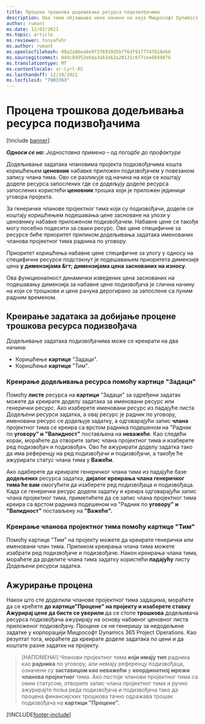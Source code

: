 ```yaml
---
title: Процена трошкова додељивања ресурса подизвођачима
description: Ова тема објашњава неке начине на које Мицрософт Dynamics 365 Project Operations израчунава процену трошкова додељивања ресурса подизвођачима.
author: rumant
ms.date: 12/03/2021
ms.topic: article
ms.reviewer: tonyafehr
ms.author: rumant
ms.openlocfilehash: 09a2a86ea0e97376939d5bff6df9177747818ebb
ms.sourcegitcommit: 04dc8d952e6da3ab3eb2a20131c6f7cee6040876
ms.translationtype: MT
ms.contentlocale: sr-Cyrl-RS
ms.lasthandoff: 12/10/2021
ms.locfileid: "7903763"
---
```

# <a name="cost-estimation-of-subcontracted-resource-assignments"></a>Процена трошкова додељивања ресурса подизвођачима

[!include [banner](../../includes/dataverse-preview.md)]

_**Односи се на:** Једноставна примена – од погодбе до профактуре_

Додељивање задатака члановима пројекта подизвођачима кошта коришћењем **ценовник** набавке приложен подизвођачем у повезаном запису члана тима. Ово се разликује од начина на који се коштају доделе ресурса запослених где се додељују доделе ресурса запослених користећи **ценовник** трошка који је приложен јединици уговора пројекта. 

За генеричке чланове пројектног тима који су подизвођачи, доделе се коштају коришћењем подешавања цене засноване на улози у ценовнику набавке приложеном подизвођачем. Набавне цене се такође могу посебно подесити за сваки ресурс. Ове цене специфичне за ресурсе биће приоритет приликом додељивања задатака именованих чланова пројектног тима радника по уговору. 

Приоритет коришћења набавне цене специфичне за улогу у односу на специфичне ресурсе подстакнут је подешавањем приоритета димензије цена **у димензијама &гт; димензијама цена заснованих на износу**.

Ова функционалност динамички изведених цена заснованих на подешавању димензија за набавне цене подизвођача је слична начину на који се трошкови и цене рачуна дерогирано за запослене са пуним радним временом. 

## <a name="creating-task-assignments-for-getting-cost-estimates-of-subcontractor-resources"></a>Креирање задатака за добијање процене трошкова ресурса подизвођача

Додељивање задатака подизвођачима може се креирати на два начина: 
- Коришћење **картице** "Задаци".
- Коришћење **картице** "Тим".

### <a name="creating-resources-assignments-using-the-tasks-tab"></a>Креирање додељивања ресурса помоћу картице "Задаци"
Помоћу **листе** ресурса на **картици** "Задаци" за одређени задатак можете да креирате доделу задатака за именовани ресурс или генерички ресурс. Ако изаберете именовани ресурс из падајуће листа Додељени ресурси задатка, а овај ресурс је радник по уговору, именовани ресурс се додељује задатку, а одговарајући запис **члана** пројектног тима се креира са врстом радника подешеном на "Радник по **уговору" и** **"Валидност"** постављена на **неважеће**. Као следећи корак, мораћете да отворите запис члана пројектног тима и изаберете ред подизвођач и подизвођач. Ово ће ажурирати доделу задатка тако да има референцу на ред подизвођачи и подизвођачи, а такође ће ажурирати статус члана тима у **Важећи**.

Ако одаберете да креирате генеричког члана тима из падајуће базе **додељених** ресурса задатка, **дијалог креирања члана генеричког тима ће вам** омогућити да изаберете ред подизвођаца и подизвођаца. Када се генерички ресурс додели задатку и креира одговарајући запис члана пројектног тима, приметићете да се запис члана пројектног тима креира са врстом радника подешеном на "Радник по **уговору"** **и "Валидност"** постављену на **"Важеће".**

### <a name="creating-project-team-members-using-the-team-tab"></a>Креирање чланова пројектног тима помоћу картице "Тим"
Помоћу картице "Тим" на пројекту можете да креирате генерички или именовани члан тима. Приликом креирања члана тима можете изабрати ред подизвођаче и подизвођаче. Након креирања члана тима, мораћете да доделите члана тима задатку користећи **падајућу** листу Додељени ресурси задатка. 

## <a name="updating-estimates"></a>Ажурирање процена
Након што сте доделили чланове пројектног тима задацима, мораћете да се крећете **до картице"Процене" на пројекту и изаберете ставку Ажурирај цене да бисте се уверили** да се стопе **трошкова** додељивача ресурса подизвођача ажурирају на основу набавног ценовног листа приложеног подизвођачу. Процене се не генеришу за недодељене задатке у корпорацији Мицрософт Dynamics 365 Project Operations. Као резултат тога, мораћете да креирате доделе задатака по цени и да коштате разне задатке на пројекту. 

> [НАПОМЕНА!] Чланови пројектног тима **који имају тип** радника као **радника** по уговору, али немају референцу подизвођаца, означени су **заставицом као неважећи** у **координатној мрежи чланова пројектног** тима. Ако постоје чланови пројектног тима са овим статусом, отворите запис члана пројектног тима и ручно ажурирајте поља реда подизвођача и подизвођача тако да процена финансијских трошкова тачно одражава трошак подизвођача на **картици "Процене".** 


[!INCLUDE[footer-include](../../includes/footer-banner.md)]
